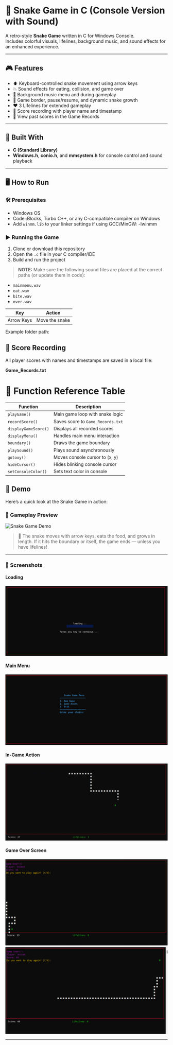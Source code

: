 # 🐍 Snake Game in C (Console Version with Sound)

A retro-style **Snake Game** written in C for Windows Console.  
Includes colorful visuals, lifelines, background music, and sound effects for an enhanced experience.

---

## 🎮 Features

- ⬆️ Keyboard-controlled snake movement using arrow keys
- 💥 Sound effects for eating, collision, and game over
- 🎵 Background music menu and during gameplay
- 🧱 Game border, pause/resume, and dynamic snake growth
- ❤️ 3 Lifelines for extended gameplay
- 💾 Score recording with player name and timestamp
- 📜 View past scores in the Game Records

---

## 🧱 Built With

- **C (Standard Library)**
- **Windows.h**, **conio.h**, and **mmsystem.h** for console control and sound playback

---

## 🖥️ How to Run

### 🛠 Prerequisites
- Windows OS
- Code::Blocks, Turbo C++, or any C-compatible compiler on Windows
- Add `winmm.lib` to your linker settings if using GCC/MinGW: -lwinmm


### ▶️ Running the Game

1. Clone or download this repository
2. Open the `.c` file in your C compiler/IDE
3. Build and run the project

> **NOTE:** Make sure the following sound files are placed at the correct paths (or update them in code):
- `mainmenu.wav`
- `eat.wav`
- `bite.wav`
- `over.wav`

| Key         | Action                           |
|-------------|----------------------------------|
| Arrow Keys  | Move the snake                   |

Example folder path:
## 📝 Score Recording

All player scores with names and timestamps are saved in a local file:


**Game_Records.txt**
    
# 📘 Function Reference Table

| Function             | Description                       |
| -------------------- | --------------------------------- |
| `playGame()`         | Main game loop with snake logic   |
| `recordScore()`      | Saves score to `Game_Records.txt` |
| `displayGameScore()` | Displays all recorded scores      |
| `displayMenu()`      | Handles main menu interaction     |
| `boundary()`         | Draws the game boundary           |
| `playSound()`        | Plays sound asynchronously        |
| `gotoxy()`           | Moves console cursor to (x, y)    |
| `hideCursor()`       | Hides blinking console cursor     |
| `setConsoleColor()`  | Sets text color in console        |

## 🎥 Demo

Here’s a quick look at the Snake Game in action:

### 🐍 Gameplay Preview

![Snake Game Demo](demo.gif)

> 📌 The snake moves with arrow keys, eats the food, and grows in length. If it hits the boundary or itself, the game ends — unless you have lifelines!

---

### 📸 Screenshots

#### Loading

![Loading](loading.png)

#### Main Menu

![Main Menu](mainmenu.png)

#### In-Game Action

![Gameplay](gamplay1.jpg)

#### Game Over Screen

![Game Over](s2.png)
![Game Over](s3.png)

---


